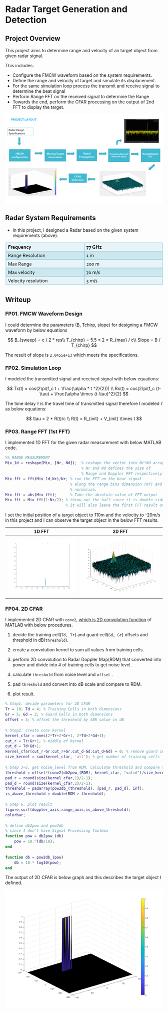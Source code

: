 # Radar Target Generation and Detection

## Project Overview

This project aims to determine range and velocity of an target object from given radar signal. 

This includes:

- Configure the FMCW waveform based on the system requirements.
- Define the range and velocity of target and simulate its displacement.
- For the same simulation loop process the transmit and receive signal to determine the beat signal
- Perform Range FFT on the received signal to determine the Range
- Towards the end, perform the CFAR processing on the output of 2nd FFT to display the target.

![project overview](images/project-overview.png)

## Radar System Requirements

- In this project, I designed a Radar based on the given system requirements (above).

![Radar System Requirements](images/radar-req.png)



## Writeup

### FP01. FMCW Waveform Design

I could determine the parameters (B, Tchirp, slope) for designing a FMCW waveform by below equations

$$ B_{sweep} = c / 2 * res\\
T_{chirp} = 5.5 * 2 * R_{max} / c\\
Slope = B / T_{chirp} $$

The result of slope is `2.0455e+13` which meets the specifications.

### FP02. Simulation Loop

I modeled the transmitted signal and received signal with  below equations:

$$ Tx(t) = cos(2\pi(f_c t + \frac{\alpha * t ^2}{2})) \\ Rx(t) = cos(2\pi(f_c (t-\tau) + \frac{\alpha \times (t-\tau)^2}{2} $$

The time delay $\tau$ is the travel time of transmitted signal therefore I modeled $\tau$ as below equations:

$$ \tau = 2 * R(t)/c \\ R(t) = R_{init} + V_{init} \times t $$

### FP03. Range FFT (1st FFT)

I implemented 1D FFT for the given radar measurement with below MATLAB code.

```MATLAB
%% RANGE MEASUREMENT
Mix_1d = reshape(Mix, [Nr, Nd]);  % reshape the vector into Nr*Nd array. 
                                  % Nr and Nd defines the size of
                                  % Range and Doppler FFT respectively.
Mix_fft = fft(Mix_1d,Nr)/Nr; % run the FFT on the beat signal 
                             % along the range bins dimension (Nr) and
                             % normalize.
Mix_fft = abs(Mix_fft);      % Take the absolute value of FFT output
Mix_fft = Mix_fft(1:Nr/2); % throw out the half since it is double sided.
						   % it will also leave the first FFT result only.
```

I set the initial position of a target object to 110m and the velocity to -20m/s in this project and I can observe the target object in the below FFT results.

| 1D FFT                       | 2D FFT                       |
| ---------------------------- | ---------------------------- |
| ![1D FFT](images/1d-fft.png) | ![2D FFT](images/2d-fft.png) |

### FP04. 2D CFAR

I implemented 2D CFAR with `conv2`, <u>which is 2D convolution function</u> of MATLAB with below procedures.

1. decide the training cell(`Td, Tr`) and guard cell(`Gd, Gr`) offsets and threshold in dB(`threshold`).

2. create a convolution kernel to sum all values from training cells.
3. perform 2D convolution to Radar Doppler Map(RDM) that converted into power and divide into # of training cells to get noise level.
4. calculate `threshold` from noise level  and `offset` .
5. pad `threshold` and convert into dB scale and compare to RDM.
6. plot result.

```MATLAB
% Step1. decide parameters for 2D CFAR
Tr = 10; Td = 4; % Training Cells in both dimensions
Gr = 5; Gd = 2; % Guard Cells in both dimensions
offset = 3; % offset the threshold by SNR value in dB

% Step2. create conv kernel
kernel_cfar = ones(2*Tr+2*Gr+1, 2*Td+2*Gd+1);
cut_r = Tr+Gr+1; % middle of kernel
cut_d = Td+Gd+1;
kernel_cfar(cut_r-Gr:cut_r+Gr,cut_d-Gd:cut_d+Gd) = 0; % remove guard cells
size_kernel = sum(kernel_cfar, 'all'); % get number of training cells

% Step 3~5. get noise_level from RDM, calculate threshold and compare to RDM
threshold = offset*(conv2(db2pow_(RDM), kernel_cfar, "valid")/size_kernel);
pad_r = round(size(kernel_cfar,1)/2-1);
pad_d = round(size(kernel_cfar,2)/2-1);
threshold = padarray(pow2db_(threshold), [pad_r, pad_d], inf);
is_above_threshold = double(RDM > threshold);

% Step 6. plot result
figure,surf(doppler_axis,range_axis,is_above_threshold);
colorbar;

% define db2pow and pow2db 
% since I don't have Signal Processing Toolbox
function pow = db2pow_(db)
    pow = 10.^(db/10);
end

function db = pow2db_(pow)
    db = 10 * log10(pow);
end
```

The output of 2D CFAR is below graph and this describes the target object I defined.

![2D CFAR](images/2d-cfar.png)
